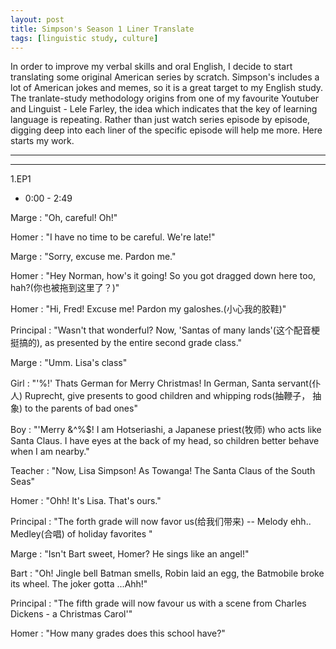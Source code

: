 ```yaml
---
layout: post
title: Simpson's Season 1 Liner Translate
tags: [linguistic study, culture]
---
```


In order to improve my verbal skills and oral English, I decide to start translating some original American series by scratch. Simpson's includes a lot of American jokes and memes, so it is a great target to my English study. The tranlate-study methodology origins from one of my favourite Youtuber and Linguist - Lele Farley, the idea which indicates that the key of learning language is repeating. Rather than just watch series episode by episode, digging deep into each liner of the specific episode will help me more. Here starts my work.

***
***

1.EP1
- 0:00 - 2:49

Marge : "Oh, careful! Oh!"

Homer : "I have no time to be careful. We're late!"


Marge : "Sorry, excuse me. Pardon me."

Homer : "Hey Norman, how's it going! So you got dragged down here too, hah?(你也被拖到这里了？)"

Homer : "Hi, Fred! Excuse me! Pardon my galoshes.(小心我的胶鞋)"


Principal : "Wasn't that wonderful? Now, 'Santas of many lands'(这个配音梗挺搞的), as presented by the entire second grade class."

Marge : "Umm. Lisa's class"


Girl : "'$%&$%!' Thats German for Merry Christmas! In German, Santa servant(仆人) Ruprecht, give presents to good children and whipping rods(抽鞭子， 抽象) to the parents of bad ones"

Boy : "'Merry &^%$! I am Hotseriashi, a Japanese priest(牧师) who acts like Santa Claus. I have eyes at the back of my head, so children better behave when I am nearby."


Teacher : "Now, Lisa Simpson! As Towanga! The Santa Claus of the South Seas" 

Homer : "Ohh! It's Lisa. That's ours."


Principal : "The forth grade will now favor us(给我们带来) -- Melody ehh.. Medley(合唱) of holiday favorites "

Marge : "Isn't Bart sweet, Homer? He sings like an angel!"


Bart : "Oh! Jingle bell Batman smells, Robin laid an egg, the Batmobile broke its wheel. The joker gotta ...Ahh!"


Principal : "The fifth grade will now favour us with a scene from Charles Dickens - a Christmas Carol'"

Homer : "How many grades does this school have?"


